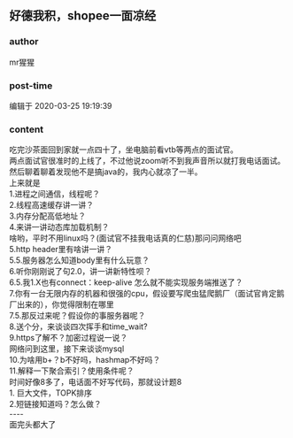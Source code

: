 ## 好德我积，shopee一面凉经
### author 
mr猩猩
### post-time 

编辑于  2020-03-25 19:19:39
### content 
<div class="post-topic-des nc-post-content">
 <div>
  吃完沙茶面回到家就一点四十了，坐电脑前看vtb等两点的面试官。
 </div>
 <div>
  两点面试官很准时的上线了，不过他说zoom听不到我声音所以就打我电话面试。
 </div>
 <div>
  然后聊着聊着发现他不是搞java的，我内心就凉了一半。
 </div>
 <div>
  上来就是
 </div>
 <div>
  1.进程之间通信，线程呢？
 </div>
 <div>
  2.线程高速缓存讲一讲？
 </div>
 <div>
  3.内存分配高低地址？
 </div>
 <div>
  4.来讲一讲动态库加载机制？
 </div>
 <div>
  啥哟，平时不用linux吗？(面试官不挂我电话真的仁慈)那问问网络吧
 </div>
 <div>
  5.http header里有啥讲一讲？
 </div>
 <div>
  5.5.服务器怎么知道body里有什么玩意？
 </div>
 <div>
  6.听你刚刚说了句2.0，讲一讲新特性呗？
 </div>
 <div>
  6.5.我1.X也有connect：keep-alive 怎么就不能实现服务端推送了？
 </div>
 <div>
  7.你有一台无限内存的机器和很强的cpu，假设要写爬虫猛爬鹅厂（面试官肯定鹅厂出来的），你觉得限制在哪里
 </div>
 <div>
  7.5.那反过来呢？假设你的事服务器呢？
 </div>
 <div>
  8.送个分，来谈谈四次挥手和time_wait?
 </div>
 <div>
  9.https了解不？加密过程说一说？
 </div>
 <div>
  网络问到这里，接下来谈谈mysql
 </div>
 <div>
  10.为啥用b+？b不好吗，hashmap不好吗？
 </div>
 <div>
  11.解释一下聚合索引？使用条件呢？
 </div>
 <div>
  时间好像8多了，电话面不好写代码，那就设计题8
 </div>
 <div>
  1. 巨大文件，TOPK排序
 </div>
 <div>
  2.短链接知道吗？怎么做？
 </div>
 <div>
  ----
 </div>
 <div>
  面完头都大了
 </div>
 <div>
  <br/>
 </div>
 <div>
  <br/>
 </div>
</div>
